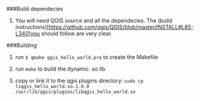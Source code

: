 ###Build dependecies

1. You will need QGIS source and all the dependecies. The (build instructions)[https://github.com/qgis/QGIS/blob/master/INSTALL#L85-L340]you should follow are very clear.

###Building

1. run `$ qmake qgis_hello_world.pro` to create the Makefile

2. run `make` to build the dynamic .so lib

3. copy or link it to the qgis plugins directory: `sudo cp liqgis_hello_world.so.1.0.0 /usr/lib/qgis/plugins/libqgis_hello_world.so`


